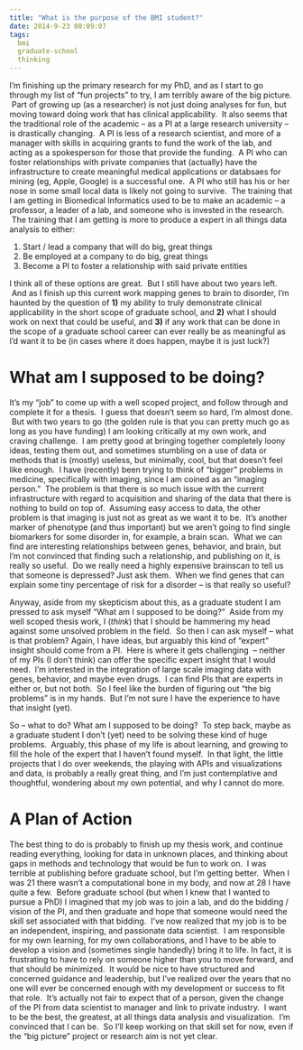 ```yaml
---
title: "What is the purpose of the BMI student?"
date: 2014-9-23 00:09:07
tags:
  bmi
  graduate-school
  thinking
---
```



I’m finishing up the primary research for my PhD, and as I start to go through my list of “fun projects” to try, I am terribly aware of the big picture.  Part of growing up (as a researcher) is not just doing analyses for fun, but moving toward doing work that has clinical applicability.  It also seems that the traditional role of the academic – as a PI at a large research university – is drastically changing.  A PI is less of a research scientist, and more of a manager with skills in acquiring grants to fund the work of the lab, and acting as a spokesperson for those that provide the funding.  A PI who can foster relationships with private companies that (actually) have the infrastructure to create meaningful medical applications or databsaes for mining (eg, Apple, Google) is a successful one.  A PI who still has his or her nose in some small local data is likely not going to survive.  The training that I am getting in Biomedical Informatics used to be to make an academic – a professor, a leader of a lab, and someone who is invested in the research.  The training that I am getting is more to produce a expert in all things data analysis to either:

<ol class="custom-counter">
<li>Start / lead a company that will do big, great things</li>
<li>Be employed at a company to do big, great things</li>
<li>Become a PI to foster a relationship with said private entities</li>
</ol>

I think all of these options are great.  But I still have about two years left.  And as I finish up this current work mapping genes to brain to disorder, I’m haunted by the question of **1)** my ability to truly demonstrate clinical applicability in the short scope of graduate school, and **2)** what I should work on next that could be useful, and **3)** if any work that can be done in the scope of a graduate school career can ever really be as meaningful as I’d want it to be (in cases where it does happen, maybe it is just luck?)



# What am I supposed to be doing?

It’s my “job” to come up with a well scoped project, and follow through and complete it for a thesis.  I guess that doesn’t seem so hard, I’m almost done.  But with two years to go (the golden rule is that you can pretty much go as long as you have funding) I am looking critically at my own work, and craving challenge.  I am pretty good at bringing together completely loony ideas, testing them out, and sometimes stumbling on a use of data or methods that is (mostly) useless, but minimally, cool, but that doesn’t feel like enough.  I have (recently) been trying to think of “bigger” problems in medicine, specifically with imaging, since I am coined as an “imaging person.”  The problem is that there is so much issue with the current infrastructure with regard to acquisition and sharing of the data that there is nothing to build on top of.  Assuming easy access to data, the other problem is that imaging is just not as great as we want it to be.  It’s another marker of phenotype (and thus important) but we aren’t going to find single biomarkers for some disorder in, for example, a brain scan.  What we can find are interesting relationships between genes, behavior, and brain, but I’m not convinced that finding such a relationship, and publishing on it, is really so useful.  Do we really need a highly expensive brainscan to tell us that someone is depressed? Just ask them.  When we find genes that can explain some tiny percentage of risk for a disorder – is that really so useful?

Anyway, aside from my skepticism about this, as a graduate student I am pressed to ask myself “What am I supposed to be doing?”  Aside from my well scoped thesis work, I (*think*) that I should be hammering my head against some unsolved problem in the field.  So then I can ask myself – what is that problem? Again, I have ideas, but arguably this kind of “expert” insight should come from a PI.  Here is where it gets challenging  – neither of my PIs (I don’t think) can offer the specific expert insight that I would need.  I’m interested in the integration of large scale imaging data with genes, behavior, and maybe even drugs.  I can find PIs that are experts in either or, but not both.  So I feel like the burden of figuring out “the big problems” is in my hands.  But I’m not sure I have the experience to have that insight (yet).

So – what to do? What am I supposed to be doing?  To step back, maybe as a graduate student I don’t (yet) need to be solving these kind of huge problems.  Arguably, this phase of my life is about learning, and growing to fill the hole of the expert that I haven’t found myself.  In that light, the little projects that I do over weekends, the playing with APIs and visualizations and data, is probably a really great thing, and I’m just contemplative and thoughtful, wondering about my own potential, and why I cannot do more.


# A Plan of Action

The best thing to do is probably to finish up my thesis work, and continue reading everything, looking for data in unknown places, and thinking about gaps in methods and technology that would be fun to work on.  I was terrible at publishing before graduate school, but I’m getting better.  When I was 21 there wasn’t a computational bone in my body, and now at 28 I have quite a few.  Before graduate school (but when I knew that I wanted to pursue a PhD) I imagined that my job was to join a lab, and do the bidding / vision of the PI, and then graduate and hope that someone would need the skill set associated with that bidding.  I’ve now realized that my job is to be an independent, inspiring, and passionate data scientist.  I am responsible for my own learning, for my own collaborations, and I have to be able to develop a vision and (sometimes single handedly) bring it to life. In fact, it is frustrating to have to rely on someone higher than you to move forward, and that should be minimized.  It would be nice to have structured and concerned guidance and leadership, but I’ve realized over the years that no one will ever be concerned enough with my development or success to fit that role.  It’s actually not fair to expect that of a person, given the change of the PI from data scientist to manager and link to private industry.  I want to be the best, the greatest, at all things data analysis and visualization.  I’m convinced that I can be.  So I’ll keep working on that skill set for now, even if the “big picture” project or research aim is not yet clear.

